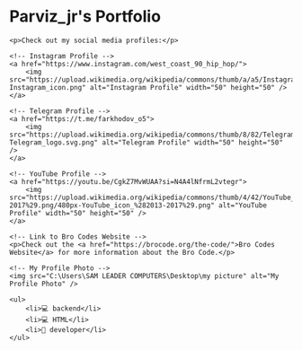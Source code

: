 <!DOCTYPE html>
<html lang="en">
<head>
    <meta charset="UTF-8">
    <meta name="viewport" content="width=device-width, initial-scale=1.0">
    <title>My Portfolio</title>
</head>
<body>
    <h1>Parviz_jr's Portfolio</h1>

    <p>Check out my social media profiles:</p>

    <!-- Instagram Profile -->
    <a href="https://www.instagram.com/west_coast_90_hip_hop/">
        <img src="https://upload.wikimedia.org/wikipedia/commons/thumb/a/a5/Instagram_icon.png/600px-Instagram_icon.png" alt="Instagram Profile" width="50" height="50" />
    </a>

    <!-- Telegram Profile -->
    <a href="https://t.me/farkhodov_o5">
        <img src="https://upload.wikimedia.org/wikipedia/commons/thumb/8/82/Telegram_logo.svg/600px-Telegram_logo.svg.png" alt="Telegram Profile" width="50" height="50" />
    </a>

    <!-- YouTube Profile -->
    <a href="https://youtu.be/CgkZ7MvWUAA?si=N4A4lNfrmL2vtegr">
        <img src="https://upload.wikimedia.org/wikipedia/commons/thumb/4/42/YouTube_icon_%282013-2017%29.png/480px-YouTube_icon_%282013-2017%29.png" alt="YouTube Profile" width="50" height="50" />
    </a>

    <!-- Link to Bro Codes Website -->
    <p>Check out the <a href="https://brocode.org/the-code/">Bro Codes Website</a> for more information about the Bro Code.</p>

    <!-- My Profile Photo -->
    <img src="C:\Users\SAM LEADER COMPUTERS\Desktop\my picture" alt="My Profile Photo" />

    <ul>
        <li>💻 backend</li>
        <li>💻 HTML</li>
        <li>📴 developer</li>
    </ul>
</body>
</html>
